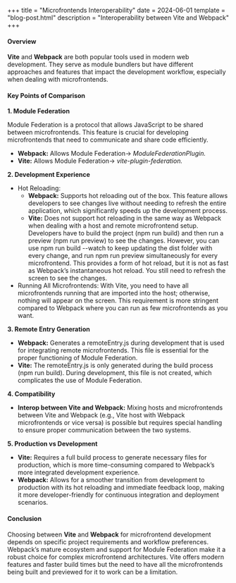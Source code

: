 +++
title = "Microfrontends Interoperability"
date = 2024-06-01
template = "blog-post.html"
description = "Interoperability between Vite and Webpack"
+++

<h4><b>Overview</b></h4>


<b>Vite</b> and <b>Webpack</b> are both popular tools used in modern web development. They serve as module bundlers but have different approaches and features that impact the development workflow, especially when dealing with microfrontends.

<h4><b>Key Points of Comparison</b></h4>

<b>
1. Module Federation
</b>

Module Federation is a protocol that allows JavaScript to be shared between microfrontends. This feature is crucial for developing microfrontends that need to communicate and share code efficiently.
- <b>Webpack:</b> Allows Module Federation-> <i>ModuleFederationPlugin.</i>
- <b>Vite:</b> Allows Module Federation-> <i>vite-plugin-federation.</i>

<b>2. Development Experience</b>

- Hot Reloading:
  - <b>Webpack:</b> Supports hot reloading out of the box. This feature allows developers to see changes live without needing to refresh the entire application, which significantly speeds up the development process.
  - <b>Vite:</b> Does not support hot reloading in the same way as Webpack when dealing with a host and remote microfrontend setup. Developers have to build the project (npm run build) and then run a preview (npm run preview) to see the changes. However, you can use npm run build --watch to keep updating the dist folder with every change, and run npm run preview simultaneously for every microfrontend. This provides a form of hot reload, but it is not as fast as Webpack’s instantaneous hot reload. You still need to refresh the screen to see the changes.
- Running All Microfrontends: With Vite, you need to have all microfrontends running that are imported into the host; otherwise, nothing will appear on the screen. This requirement is more stringent compared to Webpack where you can run as few microfrontends as you want.

<b>3. Remote Entry Generation</b>
- <b>Webpack:</b> Generates a remoteEntry.js during development that is used for integrating remote microfrontends. This file is essential for the proper functioning of Module Federation.
- <b>Vite:</b> The remoteEntry.js is only generated during the build process (npm run build). During development, this file is not created, which complicates the use of Module Federation.

<b>4. Compatibility</b>
- <b>Interop between Vite and Webpack:</b> Mixing hosts and microfrontends between Vite and Webpack (e.g., Vite host with Webpack microfrontends or vice versa) is possible but requires special handling to ensure proper communication between the two systems.

<b>5. Production vs Development</b>
- <b>Vite:</b> Requires a full build process to generate necessary files for production, which is more time-consuming compared to Webpack’s more integrated development experience.
- <b>Webpack:</b> Allows for a smoother transition from development to production with its hot reloading and immediate feedback loop, making it more developer-friendly for continuous integration and deployment scenarios.


<h4><b>Conclusion</b></h4>

Choosing between <b>Vite</b> and <b>Webpack</b> for microfrontend development depends on specific project requirements and workflow preferences. Webpack’s mature ecosystem and support for Module Federation make it a robust choice for complex microfrontend architectures. Vite offers modern features and faster build times but the need to have all the microfrontends being built and previewed for it to work can be a limitation.